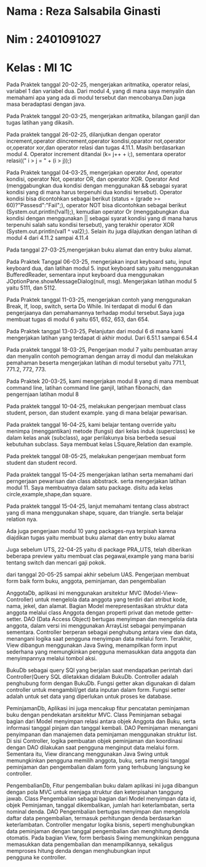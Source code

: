 # Nama : Reza Salsabila Ginasti #
# Nim : 2401091027 #
# Kelas : MI 1C #

Pada Praktek tanggal 20-02-25, mengerjakan aritmatika, operator relasi, variabel 1 dan variabel dua. Dari modul 4, 
yang di mana saya menyalin dan memahami apa yang ada di modul tersebut dan mencobanya.Dan juga masa beradaptasi dengan java.

Pada Praktek tanggal 20-03-25, mengerjakan aritmatika, bilangan ganjil dan tugas latihan yang dikasih.

Pada praktek tanggal 26-02-25, dilanjutkan dengan operator increment,operator diincrement,operator kondisi,oparator not,operator or,operator xor,dan  operator relasi dan tugas 4.11.1. Masih berdasarkan modul 4. Operator increment ditandai (k= j++ + i;), sementara operator relasi((" i > j = " + (i > j));)

Pada Praktek tanggal 04-03-25, mengerjakan operator And, operator kondisi, operator Not, operator OR, dan operator XOR. Operator And (menggabungkan dua kondisi dengan menggunakan && sebagai syarat kondisi yang di mana harus terpenuhi dua kondisi tersebut). Operator kondisi bisa dicontohkan sebagai berikut (status = (grade >= 60)?"Passesd":"Fail";), operator NOT bisa dicontohkan sebagai berikut (System.out.println(!val1);), kemudian operator Or (menggabungkan dua kondisi dengan menggunakan || sebagai syarat kondisi yang di mana harus terpenuhi salah satu kondisi tersebut), yang terakhir operator XOR (System.out.println(val1 ^ val2);). Selain itu juga dilajutkan dengan latihan di modul 4 dari 4.11.2 sampai 4.11.4

Pada tanggal 27-03-25,mengerjakan buku alamat dan entry buku alamat.

Pada Praktek Tanggal 06-03-25, mengerjakan input keyboard satu, input keyboard dua,  dan latihan modul 5. input keyboard satu yaitu menggunakan BufferedReader, sementara input keyboard dua menggunakan JOptionPane.showMessageDialog(null, msg). Mengerjakan latihan modul 5 yaitu 5111, dan 5112.

Pada Praktek tanggal 11-03-25, mengerjakan contoh yang menggunakan Break, If, loop, switch, serta Do While. Ini terdapat di modul 6 dan pengerjaanya dan pemahamannya terhadap modul tersebut.Saya juga membuat tugas di modul 6 yaitu 651, 652, 653, dan 654.

Pada Praktek tanggal 13-03-25, Pelanjutan dari modul 6 di mana kami mengerjakan latihan yang terdapat di akhir modul. Dari 6.51.1 sampai 6.54.4

Pada praktek tanggal 18-03-25, Pengerjaan modul 7 yaitu pembuatan array dan menyalin contoh pemograman dengan array di modul dan melakukan pemahaman beserta mengerjakan latihan di modul tersebut yaitu 771.1, 771.2, 772, 773.

Pada Praktek 20-03-25, kami mengerjakan modul 8 yang di mana membuat command line, latihan command line ganjil, latihan fibonachi, dan pengernjaan latihan modul 8

Pada praktek tanggal 10-04-25, melakukan pengerjaan membuat class student, person, dan student example. yang di mana belajar pewarisan.

Pada praktek tanggal 16-04-25, kami belajar tentang override yaitu menimpa (menggantikan) metode (fungsi) dari kelas induk (superclass) ke dalam kelas anak (subclass), agar perilakunya bisa berbeda sesuai kebutuhan subclass. Saya membuat kelas LSquare,Relation dan example.

Pada prektek tanggal 08-05-25, melakukan pengerjaan membuat form student dan student record.

Pada praktek tanggal 15-04-25 mengerjakan latihan serta memahami dari perngerjaan pewarisan dan class abbstrack. serta mengerjakan latihan modul 11. Saya membuatnya dalam satu package. disitu ada kelas circle,example,shape,dan square.

Pada praktek tanggal 15-04-25, lanjut memahami tentang class abstract yang di mana menggunakan shape, square, dan triangle. serta belajar relation nya.

Ada juga pengerjaan modul 10 yang packages-nya terpisah karena diajdikan tugas yaitu membuat buku alamat dan entry buku alamat

Juga sebelum UTS, 22-04-25 yaitu di package PRA_UTS, telah diberikan beberapa preview yaitu membuat clas pegawai,example yang mana barisi tentang switch dan mencari gaji pokok.

dari tanggal 20-05-25 sampai akhir sebelum UAS. Pengerjaan membuat form baik form buku, anggota, peminjaman, dan pengembalian

AnggotaDb, aplikasi ini menggunakan arsitektur MVC (Model-View-Controller) untuk mengelola data anggota yang terdiri dari atribut kode, nama, jekel, dan alamat. Bagian Model merepresentasikan struktur data anggota melalui class Anggota dengan properti privat dan metode getter-setter. DAO (Data Access Object) bertugas menyimpan dan mengelola data anggota, dalam versi ini menggunakan ArrayList sebagai penyimpanan sementara. Controller berperan sebagai penghubung antara view dan data, menangani logika saat pengguna menyimpan data melalui form. Terakhir, View dibangun menggunakan Java Swing, menampilkan form input sederhana yang memungkinkan pengguna memasukkan data anggota dan menyimpannya melalui tombol aksi.

BukuDb sebagai query SQl yang berjalan saat mendapatkan perintah dari Controller(Query SQL diletakkan didalam BukuDb. Controller adalah penghubung form dengan BukuDb. Fungsi getter akan digunakan di dalam controller untuk mengambil/get data inputan dalam form. Fungsi setter adalah untuk set data yang diperlukan untuk proses ke database.

PeminjamanDb, Aplikasi ini juga mencakup fitur pencatatan peminjaman buku dengan pendekatan arsitektur MVC. Class Peminjaman sebagai bagian dari Model menyimpan relasi antara objek Anggota dan Buku, serta informasi tanggal pinjam dan tanggal kembali. DAO Peminjaman menangani penyimpanan dan manajemen data peminjaman menggunakan struktur list. Di sisi Controller, logika pembuatan objek peminjaman dan koordinasi dengan DAO dilakukan saat pengguna menginput data melalui form. Sementara itu, View dirancang menggunakan Java Swing untuk memungkinkan pengguna memilih anggota, buku, serta mengisi tanggal peminjaman dan pengembalian dalam form yang terhubung langsung ke controller.

PengembalianDb, Fitur pengembalian buku dalam aplikasi ini juga dibangun dengan pola MVC untuk menjaga struktur dan keterpisahan tanggung jawab. Class Pengembalian sebagai bagian dari Model menyimpan data id, objek Peminjaman, tanggal dikembalikan, jumlah hari keterlambatan, serta nominal denda. DAO Pengembalian bertugas menyimpan dan mengelola daftar data pengembalian, termasuk perhitungan denda berdasarkan keterlambatan. Controller mengatur logika bisnis, seperti menghubungkan data peminjaman dengan tanggal pengembalian dan menghitung denda otomatis. Pada bagian View, form berbasis Swing memungkinkan pengguna memasukkan data pengembalian dan menampilkannya, sekaligus memproses hitung denda dengan menghubungkan input pengguna ke controller.

